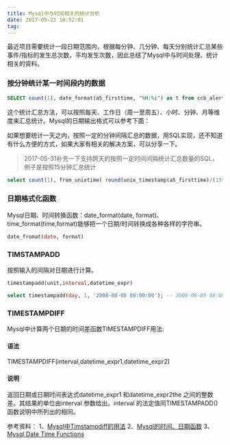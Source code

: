 ```yaml
---
title: Mysql中与时间相关的统计分析
date: 2017-05-22 10:52:01
tag: 
---
```


最近项目需要统计一段日期范围内，根据每分钟、几分钟、每天分别统计汇总某些事件/指标的发生总次数，平均发生次数，因此总结了Mysql中与时间处理、统计相关的资料。

### 按分钟统计某一时间段内的数据
```sql
SELECT count(1), date_format(a5_firsttime, "%H:%i") as t from ccb_alerts group by t order by null
```
这个统计汇总方法，可以按照每天、工作日（周一至周五）、小时、分钟、月等维度来汇总统计。Mysql的日期输出格式可以参考下面：

如果想要统计一天之内，按照一定的分钟间隔汇总的数据，用SQL实现，还不知道有什么方便的方式，如果大家有相关的解决方案，可以分享一下。
> 2017-05-31补充一下支持跨天的按照一定时间间隔统计汇总数量的SQL，例子是按照15分钟汇总统计
```sql
select count(1), from_unixtime( round(unix_timestamp(a5_firsttime)/(15*60)) * 15*60) from ccb_alerts where a5_firsttime >= '2017-03-20 00:00:00' group by round(unix_timestamp(a5_firsttime)/(15*60))
```


### 日期格式化函数
Mysql日期、时间转换函数：date_format(date, format)、time_format(time,format)能够把一个日期/时间转换成各种各样的字符串。
```sql
date_fromat(date, format)
```

### TIMSTAMPADD
按照输入的间隔对日期进行计算。
```sql
timestampadd(unit,interval,datetime_expr)

select timestampadd(day, 1, '2008-08-08 08:00:00'); -- 2008-08-09 08:00:00
```

### TIMESTAMPDIFF
Mysql中计算两个日期的时间差函数TIMESTAMPDIFF用法:

#### 语法
TIMESTAMPDIFF(interval,datetime_expr1,datetime_expr2)

#### 说明
返回日期或日期时间表达式datetime_expr1 和datetime_expr2the 之间的整数差。其结果的单位由interval 参数给出。interval 的法定值同TIMESTAMPADD()函数说明中所列出的相同。

参考资料：
1、[Mysql中Timstampdiff的用法](http://blog.csdn.net/xb12369/article/details/8646801)
2、[Mysql的时间、日期函数](http://www.cnblogs.com/ggjucheng/p/3352280.html)
3、[Mysql Date Time Functions](https://dev.mysql.com/doc/refman/5.7/en/date-and-time-functions.html)












